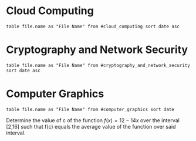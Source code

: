 # Cloud Computing
```dataview
table file.name as "File Name" from #cloud_computing sort date asc
```

# Cryptography and Network Security

```dataview
table file.name as "File Name" from #cryptography_and_network_security 
sort date asc
```

# Computer Graphics

```dataview
table file.name as "File Name" from #computer_graphics sort date 
```
Determine the value of c of the function $f(x)=12−14x$ over the interval [2,16] such that f(c) equals the average value of the function over said interval.